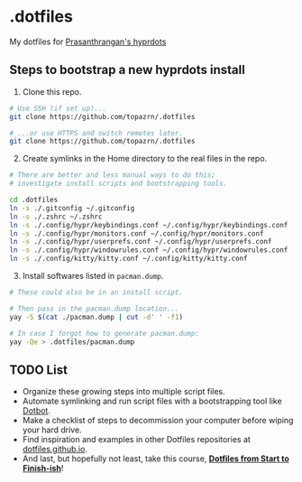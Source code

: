 # .dotfiles
My dotfiles for [Prasanthrangan's hyprdots](https://github.com/prasanthrangan/hyprdots)

## Steps to bootstrap a new hyprdots install

1. Clone this repo.

```zsh
# Use SSH (if set up)...
git clone https://github.com/topazrn/.dotfiles

# ...or use HTTPS and switch remotes later.
git clone https://github.com/topazrn/.dotfiles
```


2. Create symlinks in the Home directory to the real files in the repo.

```zsh
# There are better and less manual ways to do this;
# investigate install scripts and bootstrapping tools.

cd .dotfiles
ln -s ./.gitconfig ~/.gitconfig
ln -s ./.zshrc ~/.zshrc
ln -s ./.config/hypr/keybindings.conf ~/.config/hypr/keybindings.conf
ln -s ./.config/hypr/monitors.conf ~/.config/hypr/monitors.conf
ln -s ./.config/hypr/userprefs.conf ~/.config/hypr/userprefs.conf
ln -s ./.config/hypr/windowrules.conf ~/.config/hypr/windowrules.conf
ln -s ./.config/kitty/kitty.conf ~/.config/kitty/kitty.conf
```


3. Install softwares listed in `pacman.dump`.

```zsh
# These could also be in an install script.

# Then pass in the pacman.dump location...
yay -S $(cat ./pacman.dump | cut -d' ' -f1)

# In case I forgot how to generate pacman.dump:
yay -Qe > .dotfiles/pacman.dump
```


## TODO List

- Organize these growing steps into multiple script files.
- Automate symlinking and run script files with a bootstrapping tool like [Dotbot](https://github.com/anishathalye/dotbot).
- Make a checklist of steps to decommission your computer before wiping your hard drive.
- Find inspiration and examples in other Dotfiles repositories at [dotfiles.github.io](https://dotfiles.github.io/).
- And last, but hopefully not least, take this course, [**Dotfiles from Start to Finish-ish**](https://www.udemy.com/course/dotfiles-from-start-to-finish-ish/?referralCode=445BE0B541C48FE85276 "Learn Dotfiles from Start to Finish-ish on Udemy"
)!